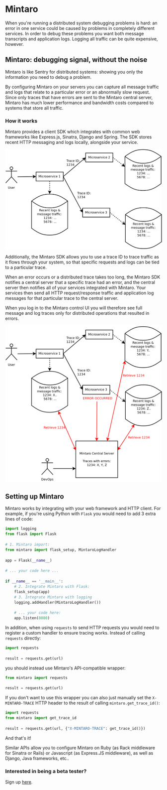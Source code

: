 # Mintaro

When you're running a distributed system debugging problems is hard: an error in one service could be caused by problems in completely different services.
In order to debug these problems you want both message transcripts and application logs.
Logging all traffic can be quite expensive, however.

## Mintaro: debugging signal, without the noise

Mintaro is like Sentry for distributed systems: showing you only the information you need to debug a problem.

By configuring Mintaro on your servers you can capture all message traffic and logs that relate to a particular error or an abnormally slow request.
Since only traces that have errors are sent to the Mintaro central server, Mintaro has much lower performance and bandwidth costs compared to systems that store all traffic.

### How it works

Mintaro provides a client SDK which integrates with common web frameworks like Express.js, Sinatra, Django and Spring.
The SDK stores recent HTTP messaging and logs locally, alongside your service.

<img src="ErrorReporting/distributed_logs.png" width="600">

Additionally, the Mintaro SDK allows you to use a trace ID to trace traffic as it flows through your system, so that specific requests and logs can be tied to a particular trace.

When an error occurs or a distributed trace takes too long, the Mintaro SDK notifies a central server that a specific trace had an error, and the central server then notifies all of your services integrated with Mintaro.
Your services then send all HTTP request/response traffic and application log messages for that particular trace to the central server.

When you log in to the Mintaro control UI you will therefore see full message and log traces only for distributed operations that resulted in errors.

<img src="ErrorReporting/error_aggregation.png" width="600">

## Setting up Mintaro

Mintaro works by integrating with your web framework and HTTP client.
For example, if you're using Python with `Flask` you would need to add 3 extra lines of code:

```python
import logging
from flask import Flask

# 1. Mintaro import:
from mintaro import flask_setup, MintaroLogHandler

app = Flask(__name__)

# ... your code here ...

if __name__ == '__main__':
    # 2. Integrate Mintaro with Flask:
    flask_setup(app)
    # 3. Integrate Mintaro with logging
    logging.addHandler(MintaroLogHandler())

    # ... your code here:
    app.listen(8080)
```

In addition, when using `requests` to send HTTP requests you would need to register a custom handler to ensure tracing works.
Instead of calling `requests` directly:

```python
import requests

result = requests.get(url)
```

you should instead use Mintaro's API-compatible wrapper:

```python
from mintaro import requests

result = requests.get(url)
```

If you don't want to use this wrapper you can also just manually set the `X-MINTARO-TRACE` HTTP header to the result of calling `mintaro.get_trace_id()`:

```python
import requests
from mintaro import get_trace_id

result = requests.get(url, {"X-MINTARO-TRACE": get_trace_id()})
```

And that's it!

Similar APIs allow you to configure Mintaro on Ruby (as Rack middleware for Sinatra or Rails) or Javascript (as Express.JS middleware), as well as Django, Java frameworks, etc..

### Interested in being a beta tester?

Sign up [here](https://goo.gl/forms/FLf4iL7kzIU5m11P2).